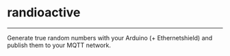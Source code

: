 # randioactive
---

Generate true random numbers with your Arduino (+ Ethernetshield) and publish them to your MQTT network.
